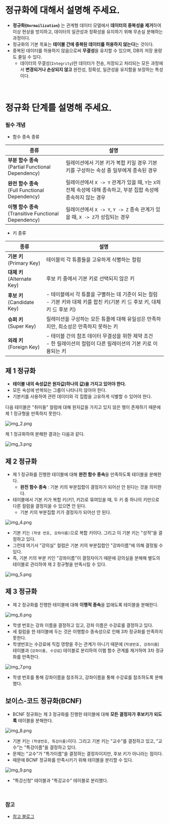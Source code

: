 # 정규화에 대해서 설명해 주세요.

- **정규화(`Normailization`)** 는 관계형 데이터 모델에서 **데이터의 중복성을 제거**하여 이상 현상을 방지하고, 데이터의 일관성과 정확성을 유지하기 위해
    무손실 분해하는 과정이다.
- 정규화의 기본 목표는 **테이블 간에 중복된 데이터를 허용하지 않는다**는 것이다.
- 중복된 데이터를 허용하지 않음으로써 **무결성**을 유지할 수 있으며, DB의 저장 용량도 줄일 수 있다.
  - 데이터의 무결성(`Integrity`)란 데이터가 전송, 저장되고 처리되는 모든 과정에서 **변경되거나 손상되지 않고** 완전성, 정확성, 일관성을 유지함을 보장하는 특성이다.

<br>

# 정규화 단계를 설명해 주세요.

### 필수 개념

- 함수 종속 종류

| 종류                                           | 설명                                                                       |
|----------------------------------------------|--------------------------------------------------------------------------|
| **부분 함수 종속**<br/>(Partial Functional Dependency) | 릴레이션에서 기본 키가 복합 키일 경우 기본 키를 구성하는 속성 중 일부에게 종속된 경우                        |
| **완전 함수 종속**<br/>(Full Functional Dependency)    | 릴레이션에서 `X -> Y` 관계가 있을 때, `Y`는 `X`의 전체 속성에 대해 종속하고, 부분 집합 속성에 종속하지 않는 경우 |
| **이행 함수 종속**<br/>(Transitive Functional Dependency)                         | 릴레이션에서 `X -> Y`, `Y -> Z` 종속 관계가 있을 때, `X -> Z`가 성립되는 경우                 |

- 키 종류

| 종류                       | 설명                                                                               |
|--------------------------|----------------------------------------------------------------------------------|
| **기본 키**<br/>(Primary Key)   | 테이블의 각 튜플들을 고유하게 식별하는 컬럼                                                         |
| **대체 키**<br/>(Alternate Key) | 후보 키 중에서 기본 키로 선택되지 않은 키                                                         |
| **후보 키**<br/>(Candidate Key) | - 테이블에서 각 튜플을 구별하는 데 기준이 되는 컬럼<br/> - 기본 키와 대체 키를 합친 키(기본 키 ⊆ 후보 키, 대체 키 ⊆ 후보 키) |
| **슈퍼 키**<br/>(Super Key)     | 릴레이션을 구성하는 모든 튜플에 대해 유일성은 만족하지만, 최소성은 만족하지 못하는 키                                 |
| **외래 키**<br/>(Foreign Key)   | - 테이블 간의 참조 데이터 무결성을 위한 제약 조건<br/> - 한 릴레이션의 컬럼이 다른 릴레이션의 기본 키로 이용되는 키           |

## 제 1 정규화

- **테이블 내의 속성값은 원자값(하나의 값)을 가지고 있어야 한다.**
- 모든 속성에 반복되는 그룹이 나타나지 않아야 한다.
- 기본키를 사용하여 관련 데이터와 각 집합을 고유하게 식별할 수 있어야 한다.

다음 테이블은 "취미들" 컬럼에 대해 원자값을 가지고 있지 않은 행이 존재하기 때문에 제 1 정규형을 만족하지 못한다.

![img_2.png](image/img_2.png)

제 1 정규화하여 분해한 결과는 다음과 같다.

![img_3.png](image/img_3.png)

## 제 2 정규화

- 제 1 정규화를 진행한 테이블에 대해 **완전 함수 종속**을 만족하도록 테이블을 분해한다.
  - **완전 함수 종속** : 기본 키의 부분집합이 결정자가 되어선 안 된다는 것을 의미한다.
- 테이블에서 기본 키가 복합 키(키1, 키2)로 묶여있을 때, 두 키 중 하나의 키만으로 다른 컬럼을 결정지을 수 있으면 안 된다.
  - 기본 키의 부분집합 키가 결정자가 되어선 안 된다.

![img_4.png](image/img_4.png)

- 기본 키는 `(학생 번호, 강좌이름)`으로 복합 키이다. 그리고 이 기본 키는 "성적"을 결정하고 있다.
- 그런데 여기서 "강의실" 컬럼은 기본 키의 부분집합인 "강좌이름"에 의해 결정될 수 있다.
- 즉, 기본 키의 부분 키인 "강좌이름"이 결정자이기 때문에 강의실을 분해해 별도의 테이블로 관리하여 제 2 정규형을 만족시킬 수 있다.

![img_5.png](image/img_5.png)

## 제 3 정규화

- 제 2 정규화를 진행한 테이블에 대해 **이행적 종속**을 없애도록 테이블을 분해한다.

![img_6.png](image/img_6.png)

- 학생 번호는 강좌 이름을 결정하고 있고, 강좌 이름은 수강료를 결정하고 있다.
- 세 컬럼을 한 테이블에 두는 것은 이행함수 종속성으로 인해 3차 정규화를 만족하지 못한다.
- 학생번호는 수강료에 직접 영향을 주는 관계가 아니기 때문에 (`학생번호, 강좌이름`) 테이블과 (`강좌이름, 수강료`) 테이블로 분리하여 이햄 함수 관계를 제거하여 3차 정규화를 만족한다.

![img_7.png](image/img_7.png)

- 학생 번호를 통해 강좌이름을 참조하고, 강좌이름을 통해 수강료를 참조하도록 분해했다.

## 보이스-코드 정규화(BCNF)

- BCNF 정규화는 제 3 정규화를 진행한 테이블에 대해 **모든 결정자가 후보키가 되도록** 테이블을 분해한다.

![img_8.png](image/img_8.png)

- 기본 키는 `(학생번호, 특강이름)`이다. 그리고 기본 키는 "교수"를 결정하고 있고, "교수"는 "특강이름"을 결정하고 있다.
- 문제는 "교수"가 "특가이름"을 결정하는 결정자이지만, 후보 키가 아니라는 점이다.
- 때문에 BCNF 정규화를 만족시키기 위해 테이블을 분리할 수 있다.

![img_9.png](image/img_9.png)

- "특강신청" 테이블과 "특강교수" 테이블로 분리했다.

<br>

### 참고
- [참고 블로그](https://mangkyu.tistory.com/110)